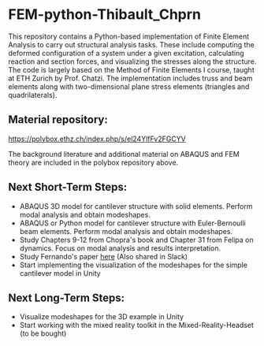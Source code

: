 # FEM-python-Thibault_Chprn

This repository contains a Python-based implementation of Finite Element Analysis to carry out structural analysis tasks. These include computing the deformed configuration of a system under a given excitation, calculating reaction and section forces, and visualizing the stresses along the structure.
The code is largely based on the Method of Finite Elements I course, taught at ETH Zurich by Prof. Chatzi.
The implementation includes truss and beam elements along with two-dimensional plane stress elements (triangles and quadrilaterals).

## Material repository:

https://polybox.ethz.ch/index.php/s/el24YlfFv2FGCYV

The background literature and additional material on ABAQUS and FEM theory are included in the polybox repository above. 

## Next Short-Term Steps:
- ABAQUS 3D model for cantilever structure with solid elements. Perform modal analysis and obtain modeshapes.
- ABAQUS or Python model for cantilever structure with Euler-Bernoulli beam elements. Perform modal analysis and obtain modeshapes.
- Study Chapters 9-12 from Chopra's book and Chapter 31 from Felipa on dynamics. Focus on modal analysis and results interpretation.
- Study Fernando's paper [here](https://link.springer.com/chapter/10.1007/978-3-030-47717-2_36) (Also shared in Slack)
- Start implementing the visualization of the modeshapes for the simple cantilever model in Unity

## Next Long-Term Steps:
- Visualize modeshapes for the 3D example in Unity
- Start working with the mixed reality toolkit in the Mixed-Reality-Headset (to be bought) 

